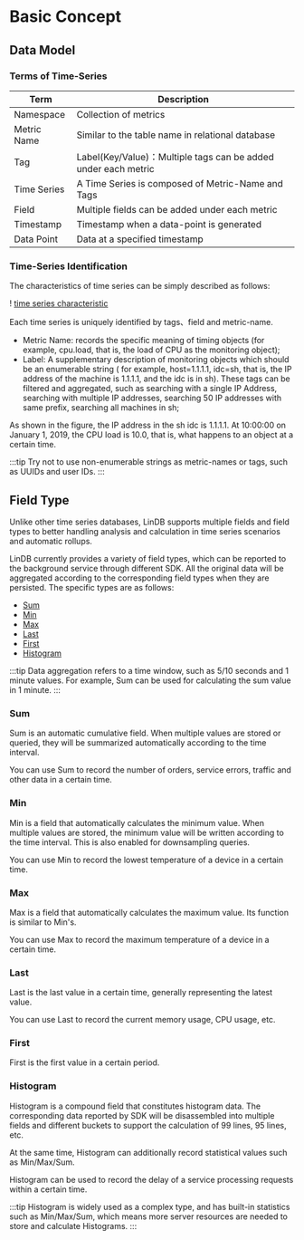 # Basic Concept

## Data Model

### Terms of Time-Series

| Term  |  Description |
|------|-------|
| Namespace| Collection of metrics |
| Metric Name | Similar to the table name in relational database | 
| Tag | Label(Key/Value)：Multiple tags can be added under each metric |  
| Time Series | A Time Series is composed of Metric-Name and Tags |   
| Field | Multiple fields can be added under each metric |   
| Timestamp | Timestamp when a data-point is generated |   
| Data Point | Data at a specified timestamp |

### Time-Series Identification

The characteristics of time series can be simply described as follows:

! [time series characteristic](@images/design/time_series_characteristic.png)

Each time series is uniquely identified by tags、field and metric-name.

- Metric Name: records the specific meaning of timing objects (for example, cpu.load, that is, the load of CPU as the
  monitoring object);
- Label: A supplementary description of monitoring objects which should be an enumerable string (
  for example, host=1.1.1.1, idc=sh, that is, the IP address of the machine is 1.1.1.1, and the idc is in sh). These
  tags can be filtered and aggregated, such as searching with a single IP Address, searching with multiple IP addresses,
  searching 50 IP addresses with same prefix, searching all machines in sh;

As shown in the figure, the IP address in the sh idc is 1.1.1.1. At 10:00:00 on January 1, 2019, the CPU load is 10.0,
that is, what happens to an object at a certain time.

:::tip Try not to use non-enumerable strings as metric-names or tags, such as UUIDs and user IDs.
:::

## Field Type

Unlike other time series databases, LinDB supports multiple fields and field types to better handling analysis and
calculation in time series scenarios and automatic rollups.

LinDB currently provides a variety of field types, which can be reported to the background service through different
SDK. All the original data will be aggregated according to the corresponding field types when they are persisted. The
specific types are as follows:

- [Sum](#sum)
- [Min](#min)
- [Max](#max)
- [Last](#last)
- [First](#first)
- [Histogram](#histogram)

:::tip Data aggregation refers to a time window, such as 5/10 seconds and 1 minute values. For example, Sum can be used
for calculating the sum value in 1 minute.
:::

### Sum

Sum is an automatic cumulative field. When multiple values are stored or queried, they will be summarized automatically
according to the time interval.

You can use Sum to record the number of orders, service errors, traffic and other data in a certain time.

### Min

Min is a field that automatically calculates the minimum value. When multiple values are stored, the minimum value will
be written according to the time interval. This is also enabled for downsampling queries.

You can use Min to record the lowest temperature of a device in a certain time.

### Max

Max is a field that automatically calculates the maximum value. Its function is similar to Min's.

You can use Max to record the maximum temperature of a device in a certain time.

### Last

Last is the last value in a certain time, generally representing the latest value.

You can use Last to record the current memory usage, CPU usage, etc.

### First

First is the first value in a certain period.

### Histogram

Histogram is a compound field that constitutes histogram data. The corresponding data reported by SDK will be
disassembled into multiple fields and different buckets to support the calculation of 99 lines, 95 lines, etc.

At the same time, Histogram can additionally record statistical values such as Min/Max/Sum.

Histogram can be used to record the delay of a service processing requests within a certain time.

:::tip Histogram is widely used as a complex type, and has built-in statistics such as Min/Max/Sum, which means more
server resources are needed to store and calculate Histograms.
:::
